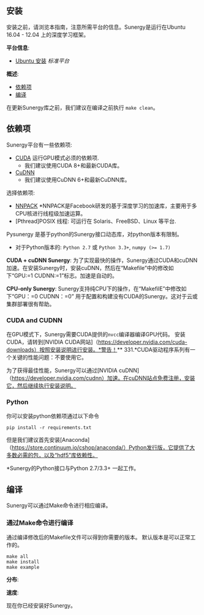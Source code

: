 ## 安装

安装之前，请浏览本指南，注意所需平台的信息。Sunergy是运行在Ubuntu 16.04 - 12.04 上的深度学习框架。

**平台信息**:

- [Ubuntu 安装](https://www.ubuntu.com/download/desktop) *标准平台*

**概述**:

- [依赖项](#依赖项)
- [编译](#编译)

在更新Sunergy库之前，我们建议在编译之前执行 `make clean`。

## 依赖项

Sunergy平台有一些依赖项:

* [CUDA](https://developer.nvidia.com/cuda-zone) 运行GPU模式必须的依赖项.
    * 我们建议使用CUDA 8+和最新CUDA库。
* [CuDNN](https://s3-us-west-2.amazonaws.com/vmaxx0/pyEvent_release/cudnn/cudnn-8.0-linux-x64-v6.0.tgz) 
    * 我们建议使用CuDNN 6+和最新CuDNN库。

选择依赖项:

* [NNPACK](https://github.com/Maratyszcza/NNPACK) 
    *NNPACK是Facebook研发的基于深度学习的加速库，主要用于多CPU核进行线程级加速运算。
* [Pthread]POSIX 线程: 可运行在 Solaris、FreeBSD、Linux 等平台.


Pysunergy 是基于python的Sunergy接口动态库，对python版本有限制。

* 对于Python版本的:  `Python 2.7` 或 `Python 3.3+`, `numpy (>= 1.7)`

**CUDA + cuDNN Sunergy**: 为了实现最快的操作，Sunergy通过CUDA和cuDNN加速。在安装Sunergy时，安装cuDNN，然后在“Makefile”中的修改如下“GPU:=1 CUDNN:=1”标志。加速是自动的。

**CPU-only Sunergy**: Sunergy支持纯CPU下的操作，在“MakefilE”中修改如下“GPU：=0 CUDNN：=0” 用于配置和构建没有CUDA的Sunergy。这对于云或集群部署很有帮助。

### CUDA and CUDNN

在GPU模式下，Sunergy需要CUDA提供的`nvcc`编译器编译GPU代码。
安装CUDA，请转到[NVIDIA CUDA网站]（https://developer.nvidia.com/cuda-downloads）按照安装说明进行安装。*警告！** 331.*CUDA驱动程序系列有一个关键的性能问题：不要使用它。

为了获得最佳性能，Sunergy可以通过[NVIDIA cuDNN]（https://developer.nvidia.com/cudnn）加速。在cuDNN站点免费注册，安装它，然后继续执行安装说明。



### Python

你可以安装python依赖项通过以下命令

    pip install -r requirements.txt

但是我们建议首先安装[Anaconda]（https://store.continuum.io/cshop/anaconda/）Python发行版，它提供了大多数必需的包，以及“hdf5”库依赖性。

*Sunergy的Python接口与Python 2.7/3.3+ 一起工作。

## 编译

Sunergy可以通过Make命令进行相应编译。

### 通过Make命令进行编译

通过编译修改后的Makefile文件可以得到你需要的版本。 默认版本是可以正常工作的。

    make all
    make install
    make example

**分布**:

**速度**: 

现在你已经安装好Sunergy。

